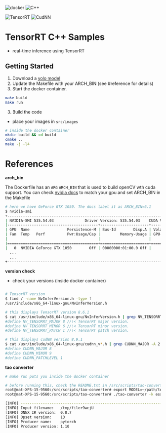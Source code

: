 ![docker](https://img.shields.io/badge/docker-19+-white)
![C++](https://img.shields.io/badge/C++-17+-cyan)

![TensorRT](https://img.shields.io/badge/tensorRT-8.6.1-green)
![CudNN](https://img.shields.io/badge/CudNN-8.9.1-orange)


# TensorRT C++ Samples

- real-time inference using TensorRT 

## Getting Started


1. Download a [yolo model](https://github.com/ultralytics/ultralytics)
2. Update the Makefile with your ARCH_BIN (see #reference for details)
3. Start the docker container. 
```bash
make build
make run
```

3. Build the code

- place your images in `src/images`

```bash
# inside the docker container
mkdir build && cd build
cmake ..
make -j -l4

```

# References

__arch_bin__

The Dockerfile has an `ARG` `ARCH_BIN` that is used to build openCV wth cuda support.
You can check [nvidia docs](https://developer.nvidia.com/cuda-gpus) to match your gpu and set ARCH_BIN in the Makefile


```bash
# here we have GeForce GTX 1050. The docs label it as ARCH_BIN=6.1
$ nvidia-smi
+---------------------------------------------------------------------------------------+
| NVIDIA-SMI 535.54.03              Driver Version: 535.54.03    CUDA Version: 12.2     |
|-----------------------------------------+----------------------+----------------------+
| GPU  Name                 Persistence-M | Bus-Id        Disp.A | Volatile Uncorr. ECC |
| Fan  Temp   Perf          Pwr:Usage/Cap |         Memory-Usage | GPU-Util  Compute M. |
|                                         |                      |               MIG M. |
|=========================================+======================+======================|
|   0  NVIDIA GeForce GTX 1050        Off | 00000000:01:00.0 Off |                  N/A |
  ...
  ...
+---------------------------------------------------------------------------------------+
```

__version check__

-  check your versions (inside docker container)
```bash

# TensorRT version
$ find / -name NvInferVersion.h -type f
/usr/include/x86_64-linux-gnu/NvInferVersion.h

# this displays TensorRT version 8.6.1
$ cat /usr/include/x86_64-linux-gnu/NvInferVersion.h | grep NV_TENSORRT | head -n 3
#define NV_TENSORRT_MAJOR 8 //!< TensorRT major version.
#define NV_TENSORRT_MINOR 6 //!< TensorRT minor version.
#define NV_TENSORRT_PATCH 1 //!< TensorRT patch version.

# this displays cudNN version 8.9.1
$ cat /usr/include/x86_64-linux-gnu/cudnn_v*.h | grep CUDNN_MAJOR -A 2 | head -n 3
#define CUDNN_MAJOR 8
#define CUDNN_MINOR 9
#define CUDNN_PATCHLEVEL 1
```

__tao converter__

```bash
# make run puts you inside the docker container

# before running this, check the README.txt in /src/scripts/tao-converter and install any dependencies and set paths
root@mat-XPS-15-9560:/src/scripts/tao-converter# export MODEL=~/path/to/folder
root@mat-XPS-15-9560:/src/scripts/tao-converter# ./tao-converter -k ess -t fp16 -e $MODEL/ess.engine -o output $MODEL/ess.etlt

[INFO] ----------------------------------------------------------------
[INFO] Input filename:   /tmp/filer9wcjU
[INFO] ONNX IR version:  0.0.7
[INFO] Opset version:    13
[INFO] Producer name:    pytorch
[INFO] Producer version: 1.10
```